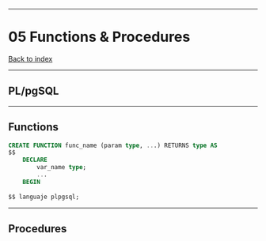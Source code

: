 
---
# 05 Functions & Procedures

[Back to index](../../index.md)

---

## PL/pgSQL

---
## Functions

```sql
CREATE FUNCTION func_name (param type, ...) RETURNS type AS
$$
	DECLARE
		var_name type;
		...
	BEGIN
		
$$ languaje plpgsql;
```
---
## Procedures